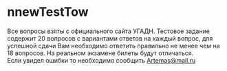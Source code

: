 # nnewTestTow
Все вопросы взяты с официального сайта УГАДН.
Тестовое задание содержит 20 вопросов с вариантами ответов на каждый вопрос, для успешной сдачи Вам необходимо ответить правильно не менее чем на 18 вопросов.
На реальном экзамене билеты будут отличаться.  
Если увидел ошибки то необходимо сообщить Artemas@mail.ru
